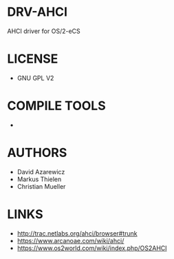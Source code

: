 DRV-AHCI
========
AHCI driver for OS/2-eCS

LICENSE
===============
* GNU GPL V2

COMPILE TOOLS
===============
* 
 
AUTHORS
===============
* David Azarewicz
* Markus Thielen
* Christian Mueller

LINKS
===============
* http://trac.netlabs.org/ahci/browser#trunk
* https://www.arcanoae.com/wiki/ahci/
* https://www.os2world.com/wiki/index.php/OS2AHCI
